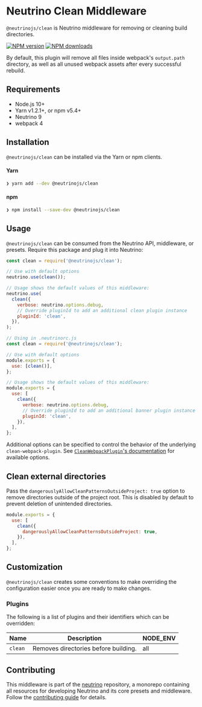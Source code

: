 # Neutrino Clean Middleware

`@neutrinojs/clean` is Neutrino middleware for removing or cleaning build
directories.

[![NPM version][npm-image]][npm-url] [![NPM downloads][npm-downloads]][npm-url]

By default, this plugin will remove all files inside webpack's `output.path`
directory, as well as all unused webpack assets after every successful rebuild.

## Requirements

- Node.js 10+
- Yarn v1.2.1+, or npm v5.4+
- Neutrino 9
- webpack 4

## Installation

`@neutrinojs/clean` can be installed via the Yarn or npm clients.

#### Yarn

```bash
❯ yarn add --dev @neutrinojs/clean
```

#### npm

```bash
❯ npm install --save-dev @neutrinojs/clean
```

## Usage

`@neutrinojs/clean` can be consumed from the Neutrino API, middleware, or
presets. Require this package and plug it into Neutrino:

```js
const clean = require('@neutrinojs/clean');

// Use with default options
neutrino.use(clean());

// Usage shows the default values of this middleware:
neutrino.use(
  clean({
    verbose: neutrino.options.debug,
    // Override pluginId to add an additional clean plugin instance
    pluginId: 'clean',
  }),
);
```

```js
// Using in .neutrinorc.js
const clean = require('@neutrinojs/clean');

// Use with default options
module.exports = {
  use: [clean()],
};

// Usage shows the default values of this middleware:
module.exports = {
  use: [
    clean({
      verbose: neutrino.options.debug,
      // Override pluginId to add an additional banner plugin instance
      pluginId: 'clean',
    }),
  ],
};
```

Additional options can be specified to control the behavior of the underlying
`clean-webpack-plugin`. See
[`CleanWebpackPlugin`'s documentation](https://github.com/johnagan/clean-webpack-plugin)
for available options.

## Clean external directories

Pass the `dangerouslyAllowCleanPatternsOutsideProject: true` option to remove
directories outside of the project root. This is disabled by default to prevent
deletion of unintended directories.

```js
module.exports = {
  use: [
    clean({
      dangerouslyAllowCleanPatternsOutsideProject: true,
    }),
  ],
};
```

## Customization

`@neutrinojs/clean` creates some conventions to make overriding the
configuration easier once you are ready to make changes.

### Plugins

The following is a list of plugins and their identifiers which can be
overridden:

| Name    | Description                          | NODE_ENV |
| ------- | ------------------------------------ | -------- |
| `clean` | Removes directories before building. | all      |

## Contributing

This middleware is part of the
[neutrino](https://github.com/neutrinojs/neutrino) repository, a monorepo
containing all resources for developing Neutrino and its core presets and
middleware. Follow the
[contributing guide](https://neutrinojs.org/contributing/) for details.

[npm-image]: https://img.shields.io/npm/v/@neutrinojs/clean.svg
[npm-downloads]: https://img.shields.io/npm/dt/@neutrinojs/clean.svg
[npm-url]: https://www.npmjs.com/package/@neutrinojs/clean
